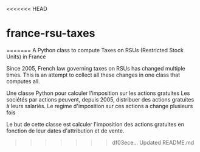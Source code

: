<<<<<<< HEAD
# france-rsu-taxes
=======
A Python class to compute Taxes on RSUs (Restricted Stock Units) in France

Since 2005, French law governing taxes on RSUs has changed multiple times.
This is an attempt to collect all these changes in one class that computes
all.


Une classe Python pour calculer l'imposition sur les actions gratuites
Les sociétés par actions peuvent, depuis 2005, distribuer des actions gratuites
à leurs salariés. Le regime d'imposition sur ces actions a change plusieurs fois

Le but de cette classe est calculer l'imposition des actions gratuites en
fonction de leur dates d'attribution et de vente.
>>>>>>> df03ece... Updated README.md
